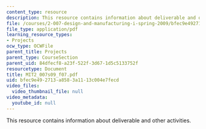 ```yaml
---
content_type: resource
description: This resource contains information about deliverable and other activities.
file: /courses/2-007-design-and-manufacturing-i-spring-2009/bfec9e492713a8583a1113c004e7fecd_MIT2_007s09_f07.pdf
file_type: application/pdf
learning_resource_types:
- Projects
ocw_type: OCWFile
parent_title: Projects
parent_type: CourseSection
parent_uid: 84dfecf8-a23f-522f-3d67-1d5c5133752f
resourcetype: Document
title: MIT2_007s09_f07.pdf
uid: bfec9e49-2713-a858-3a11-13c004e7fecd
video_files:
  video_thumbnail_file: null
video_metadata:
  youtube_id: null
---
```

This resource contains information about deliverable and other activities.

